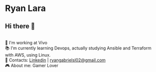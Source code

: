# Ryan Lara
## Hi there 👋
<br/> 🚀 I'm working at Vivo
<br/> 📚 I'm currently learning Devops, actually studying Ansible and Terraform with AWS, using Linux. 
<br/> 📧 Contacts: <a href="https://www.linkedin.com/in/ryan-gabriel-037901232/" target="_blank">Linkedin</a> | ryangabrielsl02@gmail.com
<br/> 🎮 About me:  Gamer Lover
